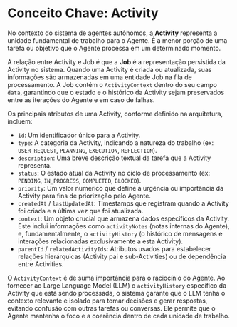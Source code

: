 # Conceito Chave: Activity

No contexto do sistema de agentes autônomos, a **Activity** representa a unidade fundamental de trabalho para o Agente. É a menor porção de uma tarefa ou objetivo que o Agente processa em um determinado momento.

A relação entre Activity e Job é que a **Job** é a representação persistida da Activity no sistema. Quando uma Activity é criada ou atualizada, suas informações são armazenadas em uma entidade Job na fila de processamento. A Job contém o `ActivityContext` dentro do seu campo `data`, garantindo que o estado e o histórico da Activity sejam preservados entre as iterações do Agente e em caso de falhas.

Os principais atributos de uma Activity, conforme definido na arquitetura, incluem:

- `id`: Um identificador único para a Activity.
- `type`: A categoria da Activity, indicando a natureza do trabalho (ex: `USER_REQUEST`, `PLANNING`, `EXECUTION`, `REFLECTION`).
- `description`: Uma breve descrição textual da tarefa que a Activity representa.
- `status`: O estado atual da Activity no ciclo de processamento (ex: `PENDING`, `IN_PROGRESS`, `COMPLETED`, `BLOCKED`).
- `priority`: Um valor numérico que define a urgência ou importância da Activity para fins de priorização pelo Agente.
- `createdAt` / `lastUpdatedAt`: Timestamps que registram quando a Activity foi criada e a última vez que foi atualizada.
- `context`: Um objeto crucial que armazena dados específicos da Activity. Este inclui informações como `activityNotes` (notas internas do Agente), e, fundamentalmente, o `activityHistory` (o histórico de mensagens e interações relacionadas exclusivamente a esta Activity).
- `parentId` / `relatedActivityIds`: Atributos usados para estabelecer relações hierárquicas (Activity pai e sub-Activities) ou de dependência entre Activities.

O `ActivityContext` é de suma importância para o raciocínio do Agente. Ao fornecer ao Large Language Model (LLM) o `activityHistory` específico da Activity que está sendo processada, o sistema garante que o LLM tenha o contexto relevante e isolado para tomar decisões e gerar respostas, evitando confusão com outras tarefas ou conversas. Ele permite que o Agente mantenha o foco e a coerência dentro de cada unidade de trabalho.
